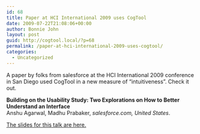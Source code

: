 ```yaml
---
id: 68
title: Paper at HCI International 2009 uses CogTool
date: 2009-07-22T21:08:06+00:00
author: Bonnie John
layout: post
guid: http://cogtool.local/?p=68
permalink: /paper-at-hci-international-2009-uses-cogtool/
categories:
  - Uncategorized
---
```

A paper by folks from salesforce at the HCI International 2009 conference in San Diego used CogTool in a new measure of &#8220;intuitiveness&#8221;. Check it out.

**Building on the Usability Study: Two Explorations on How to Better Understand an Interface**  
Anshu&nbsp;Agarwal, Madhu&nbsp;Prabaker,&nbsp;_salesforce.com, United States_.

<a href="http://www.slideshare.net/mprabaker/building-on-the-usability-study-two-explorations-on-how-to-better-understand-an-interface" target="_blank" rel="noreferrer noopener">The slides for this talk are here.</a>
